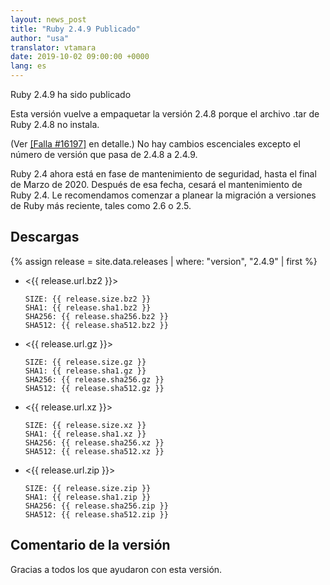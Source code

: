 ```yaml
---
layout: news_post
title: "Ruby 2.4.9 Publicado"
author: "usa"
translator: vtamara
date: 2019-10-02 09:00:00 +0000
lang: es
---
```


Ruby 2.4.9 ha sido publicado

Esta versión vuelve a empaquetar la versión 2.4.8 porque el archivo .tar de
Ruby 2.4.8 no instala.

(Ver [[Falla #16197]](https://bugs.ruby-lang.org/issues/16197) en detalle.)
No hay cambios escenciales excepto el número de versión que pasa de 2.4.8
a 2.4.9.

Ruby 2.4 ahora está en fase de mantenimiento de seguridad, hasta el final
de Marzo de 2020.  Después de esa fecha, cesará el mantenimiento de Ruby 2.4.
Le recomendamos comenzar a planear la migración a versiones de Ruby más
reciente, tales como 2.6 o 2.5.

## Descargas

{% assign release = site.data.releases | where: "version", "2.4.9" | first %}

* <{{ release.url.bz2 }}>

      SIZE: {{ release.size.bz2 }}
      SHA1: {{ release.sha1.bz2 }}
      SHA256: {{ release.sha256.bz2 }}
      SHA512: {{ release.sha512.bz2 }}

* <{{ release.url.gz }}>

      SIZE: {{ release.size.gz }}
      SHA1: {{ release.sha1.gz }}
      SHA256: {{ release.sha256.gz }}
      SHA512: {{ release.sha512.gz }}

* <{{ release.url.xz }}>

      SIZE: {{ release.size.xz }}
      SHA1: {{ release.sha1.xz }}
      SHA256: {{ release.sha256.xz }}
      SHA512: {{ release.sha512.xz }}

* <{{ release.url.zip }}>

      SIZE: {{ release.size.zip }}
      SHA1: {{ release.sha1.zip }}
      SHA256: {{ release.sha256.zip }}
      SHA512: {{ release.sha512.zip }}

## Comentario de la versión

Gracias a todos los que ayudaron con esta versión.

